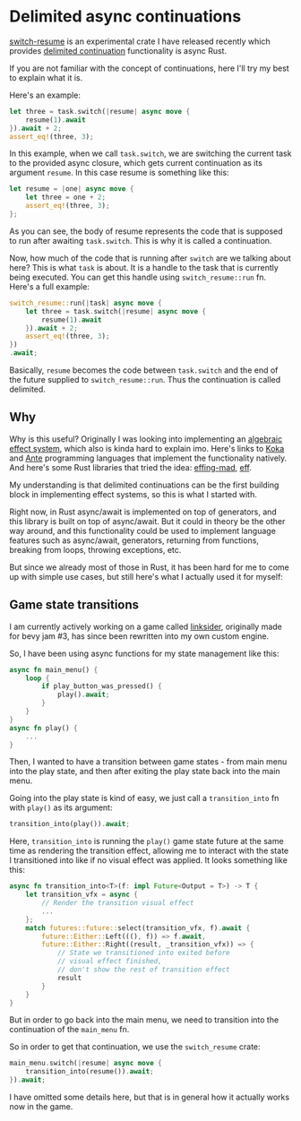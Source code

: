 # Delimited async continuations

[switch-resume](https://crates.io/crates/switch-resume)
is an experimental crate I have released recently which provides [delimited continuation](https://en.wikipedia.org/wiki/Delimited_continuation) functionality is async Rust.

If you are not familiar with the concept of continuations, here I'll try my best to explain what it is.

Here's an example:

```rs
let three = task.switch(|resume| async move {
    resume(1).await
}).await + 2;
assert_eq!(three, 3);
```

In this example, when we call `task.switch`, we are switching the current task to the provided async closure, which gets current continuation as its argument `resume`.
In this case resume is something like this:

```rs
let resume = |one| async move {
    let three = one + 2;
    assert_eq!(three, 3);
};
```

As you can see, the body of resume represents the code that is supposed to run after awaiting `task.switch`. This is why it is called a continuation.

Now, how much of the code that is running after `switch` are we talking about here?
This is what `task` is about.
It is a handle to the task that is currently being executed.
You can get this handle using `switch_resume::run` fn.
Here's a full example:

```rs
switch_resume::run(|task| async move {
    let three = task.switch(|resume| async move {
        resume(1).await
    }).await + 2;
    assert_eq!(three, 3);
})
.await;
```

Basically, `resume` becomes the code between `task.switch` and the end of the future supplied to `switch_resume::run`.
Thus the continuation is called delimited.

## Why

Why is this useful?
Originally I was looking into implementing an [algebraic effect system](https://en.wikipedia.org/wiki/Effect_system), which also is kinda hard to explain imo.
Here's links to [Koka](https://koka-lang.github.io/koka/doc/index.html) and [Ante](https://antelang.org/) programming languages that implement the functionality natively.
And here's some Rust libraries that tried the idea: [effing-mad](https://github.com/rosefromthedead/effing-mad), [eff](https://crates.io/crates/eff).

My understanding is that delimited continuations can be the first building block in implementing effect systems, so this is what I started with.

Right now, in Rust async/await is implemented on top of generators,
and this library is built on top of async/await.
But it could in theory be the other way around, and this functionality could be used to implement language features such as async/await, generators, returning from functions, breaking from loops, throwing exceptions, etc.

But since we already most of those in Rust, it has been hard for me to come up with simple use cases, but still here's what I actually used it for myself:

## Game state transitions

I am currently actively working on a game called [linksider](https://kuviman.itch.io/linksider), originally made for bevy jam #3, has since been rewritten into my own custom engine.

So, I have been using async functions for my state management like this:

```rs
async fn main_menu() {
    loop {
        if play_button_was_pressed() {
            play().await;
        }
    }
}
async fn play() {
    ...
}
```

Then, I wanted to have a transition between game states -
from main menu into the play state, and then after exiting the play state back into the main menu.

Going into the play state is kind of easy, we just call a `transition_into` fn with `play()` as its argument:

```rs
transition_into(play()).await;
```

Here, `transition_into` is running the `play()` game state future at the same time as rendering the transition effect, allowing me to interact with the state I transitioned into like if no visual effect was applied. It looks something like this:

```rs
async fn transition_into<T>(f: impl Future<Output = T>) -> T {
    let transition_vfx = async {
        // Render the transition visual effect
        ...
    };
    match futures::future::select(transition_vfx, f).await {
        future::Either::Left(((), f)) => f.await,
        future::Either::Right((result, _transition_vfx)) => {
            // State we transitioned into exited before
            // visual effect finished,
            // don't show the rest of transition effect
            result
        }
    }
}
```

But in order to go back into the main menu, we need to transition into the continuation of the `main_menu` fn.

So in order to get that continuation, we use the `switch_resume` crate:

```rs
main_menu.switch(|resume| async move {
    transition_into(resume()).await;
}).await;
```

I have omitted some details here, but that is in general how it actually works now in the game.
